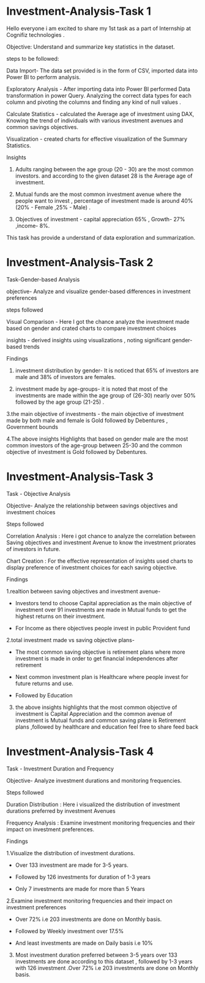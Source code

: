 # Investment-Analysis-Task 1
Hello everyone i am excited to share my 1st task as a part of Internship at Cognifiz technologies . 

Objective: Understand and summarize key statistics in the dataset.

steps to be followed:
 
Data Import- The data set provided is in the form of CSV, imported data into Power BI to perform analysis.

Exploratory Analysis - After importing data into Power BI performed Data transformation in power Query. Analyzing the correct data types for each column and pivoting the columns and finding any kind of null values .

Calculate Statistics - calculated the Average age of investment using DAX, Knowing the trend of individuals with various investment avenues and common savings objectives.

Visualization - created charts for effective visualization of the Summary Statistics. 

Insights 

1. Adults ranging between the age group (20 - 30) are the most common investors. and according to  the  given dataset 28 is the Average age of investment.

2. Mutual funds are the most common investment avenue where the people want to invest , percentage of investment made is around 40% (20% - Female ,25% - Male) . 

3. Objectives of investment - capital appreciation 65% , Growth- 27% ,income- 8%.

This task has provide a understand of data exploration and summarization. 

# Investment-Analysis-Task 2

Task-Gender-based Analysis

objective- Analyze and visualize gender-based differences in investment preferences

steps followed

Visual Comparison - Here I got the chance  analyze  the investment made based on gender and crated charts to compare investment choices

insights - derived insights using visualizations , noting significant gender-based trends  

Findings
1. investment distribution by gender-
It is noticed that 65% of investors are male and 38% of investors are females.

2. investment made by age-groups-
it is noted that most of the investments are made within the age group of (26-30) nearly over 50% followed by the age group (21-25) .

3.the main objective of investments -
the main objective of investment made by both male and female is Gold followed by Debentures , Government bounds

4.The above insights Highlights that based on gender male are the most common investors of the age-group between 25-30 and the common objective of investment is Gold followed by Debentures.
 
# Investment-Analysis-Task 3

Task - Objective Analysis

Objective- Analyze the relationship between savings objectives and investment choices

Steps followed

Correlation Analysis :
Here i got chance to analyze the  correlation between Saving objectives and investment Avenue to know the investment priorates of investors in future.

Chart Creation :
For the effective representation of insights used charts to display preference of investment choices for each saving objective.

Findings

1.realtion between saving objectives and investment avenue-

* Investors tend to choose Capital appreciation as the main objective of investment over
91 investments are made in Mutual funds to get the highest returns on their investment.

* For Income as there objectives people invest in public Provident fund

2.total investment made vs saving objective plans-

* The most common saving objective is retirement plans where more investment is made in order to get financial independences after retirement

* Next common investment plan is Healthcare where people invest for future returns and use.

* Followed by Education

3. the above insights highlights that the most common objective of investment is Capital Appreciation and the common avenue of investment is Mutual funds and common saving plane is Retirement plans ,followed by healthcare and education
feel free to share feed back
# Investment-Analysis-Task 4
Task - Investment Duration and Frequency 

Objective- Analyze investment durations and monitoring frequencies.

Steps followed

Duration Distribution :
Here i visualized the distribution of investment durations preferred by investment Avenues

Frequency Analysis :
Examine investment monitoring frequencies and their impact on investment preferences.

Findings

1.Visualize the distribution of investment durations.

* Over 133 investment are made for 3-5 years. 

* Followed by 126 investments for duration of 1-3 years

* Only 7 investments are made for more than 5 Years

2.Examine investment monitoring frequencies and their impact on investment preferences

* Over 72% i.e 203  investments are done on Monthly basis. 

* Followed by Weekly  investment over 17.5%

* And least investments are made on Daily basis i.e 10%


3. Most investment duration preferred between 3-5 years over 133 investments are done according to this dataset , followed by 1-3 years with 126 investment .Over 72% i.e 203  investments are done on Monthly basis. 

